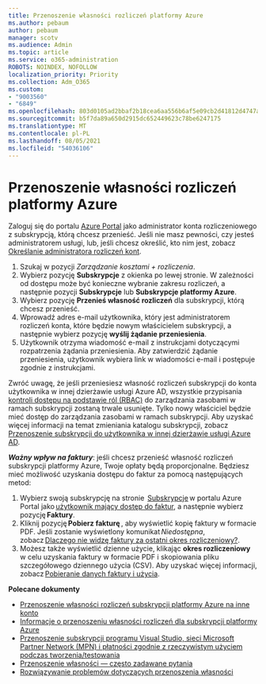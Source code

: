 ```yaml
---
title: Przenoszenie własności rozliczeń platformy Azure
ms.author: pebaum
author: pebaum
manager: scotv
ms.audience: Admin
ms.topic: article
ms.service: o365-administration
ROBOTS: NOINDEX, NOFOLLOW
localization_priority: Priority
ms.collection: Adm_O365
ms.custom:
- "9003560"
- "6849"
ms.openlocfilehash: 803d0105ad2bbaf2b18cea6aa556b6af5e09cb2d41812d4747aa703e6e7d7780
ms.sourcegitcommit: b5f7da89a650d2915dc652449623c78be6247175
ms.translationtype: MT
ms.contentlocale: pl-PL
ms.lasthandoff: 08/05/2021
ms.locfileid: "54036106"
---
```

# <a name="transfer-azure-billing-ownership"></a>Przenoszenie własności rozliczeń platformy Azure

Zaloguj się do portalu [Azure Portal](https://portal.azure.com/) jako administrator konta rozliczeniowego z subskrypcją, którą chcesz przenieść. Jeśli nie masz pewności, czy jesteś administratorem usługi, lub, jeśli chcesz określić, kto nim jest, zobacz [Określanie administratora rozliczeń kont](https://docs.microsoft.com/azure/cost-management-billing/understand/subscription-transfer#whoisaa).

1. Szukaj w pozycji _Zarządzanie kosztami + rozliczenia_.
1. Wybierz pozycję **Subskrypcje** z okienka po lewej stronie. W zależności od dostępu może być konieczne wybranie zakresu rozliczeń, a następnie pozycji **Subskrypcje** lub **Subskrypcje platformy Azure**.
1. Wybierz pozycję **Przenieś własność rozliczeń** dla subskrypcji, którą chcesz przenieść.
1. Wprowadź adres e-mail użytkownika, który jest administratorem rozliczeń konta, które będzie nowym właścicielem subskrypcji, a następnie wybierz pozycję **wyślij żądanie przeniesienia**.
1. Użytkownik otrzyma wiadomość e-mail z instrukcjami dotyczącymi rozpatrzenia żądania przeniesienia. Aby zatwierdzić żądanie przeniesienia, użytkownik wybiera link w wiadomości e-mail i postępuje zgodnie z instrukcjami.

Zwróć uwagę, że jeśli przeniesiesz własność rozliczeń subskrypcji do konta użytkownika w innej dzierżawie usługi Azure AD, wszystkie przypisania [kontroli dostępu na podstawie ról (RBAC)](https://docs.microsoft.com/azure/role-based-access-control/overview?WT.mc_id=Portal-Microsoft_Azure_Support) do zarządzania zasobami w ramach subskrypcji zostaną trwale usunięte. Tylko nowy właściciel będzie mieć dostęp do zarządzania zasobami w ramach subskrypcji. Aby uzyskać więcej informacji na temat zmieniania katalogu subskrypcji, zobacz [Przenoszenie subskrypcji do użytkownika w innej dzierżawie usługi Azure AD](https://docs.microsoft.com/azure/active-directory/managed-identities-azure-resources/known-issues?WT.mc_id=Portal-Microsoft_Azure_Support).

_**Ważny wpływ na faktury**_: jeśli chcesz przenieść własność rozliczeń subskrypcji platformy Azure, Twoje opłaty będą proporcjonalne. Będziesz mieć możliwość uzyskania dostępu do faktur za pomocą następujących metod:  

1. Wybierz swoją subskrypcję na stronie  [Subskrypcje](https://portal.azure.com/#blade/Microsoft_Azure_Billing/SubscriptionsBlade) w portalu Azure Portal jako [użytkownik mający dostęp do faktur](https://docs.microsoft.com/azure/cost-management-billing/manage/manage-billing-access?WT.mc_id=Portal-Microsoft_Azure_Support), a następnie wybierz pozycję **Faktury**.
1. Kliknij pozycję **Pobierz fakturę** , aby wyświetlić kopię faktury w formacie PDF. Jeśli zostanie wyświetlony komunikat _Niedostępna_, zobacz [Dlaczego nie widzę faktury za ostatni okres rozliczeniowy?](https://docs.microsoft.com/azure/cost-management-billing/manage/download-azure-invoice-daily-usage-date?WT.mc_id=Portal-Microsoft_Azure_Support#noinvoice).
1. Możesz także wyświetlić dzienne użycie, klikając **okres rozliczeniowy** w celu uzyskania faktury w formacie PDF i skopiowania pliku szczegółowego dziennego użycia (CSV). Aby uzyskać więcej informacji, zobacz [Pobieranie danych faktury i użycia](https://docs.microsoft.com/azure/cost-management-billing/manage/download-azure-invoice-daily-usage-date?WT.mc_id=Portal-Microsoft_Azure_Support).

**Polecane dokumenty**

- [Przenoszenie własności rozliczeń subskrypcji platformy Azure na inne konto](https://docs.microsoft.com/azure/cost-management-billing/manage/billing-subscription-transfer)
- [Informacje o przenoszeniu własności rozliczeń dla subskrypcji platformy Azure](https://docs.microsoft.com//azure/cost-management-billing/understand/subscription-transfer)
- [Przenoszenie subskrypcji programu Visual Studio, sieci Microsoft Partner Network (MPN) i płatności zgodnie z rzeczywistym użyciem podczas tworzenia/testowania](https://docs.microsoft.com/azure/billing/billing-subscription-transfer?WT.mc_id=Portal-Microsoft_Azure_Support#transferring-visual-studio-microsoft-partner-network-mpn-and-pay-as-you-go-devtest-subscriptions)
- [Przenoszenie własności — często zadawane pytania](https://docs.microsoft.com/azure/billing/billing-subscription-transfer?WT.mc_id=Portal-Microsoft_Azure_Support#frequently-asked-questions-faq-for-senders)
- [Rozwiązywanie problemów dotyczących przenoszenia własności](https://docs.microsoft.com/azure/billing/billing-subscription-transfer?WT.mc_id=Portal-Microsoft_Azure_Support#troubleshooting)
